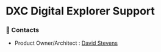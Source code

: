 # DXC Digital Explorer Support

### :busts_in_silhouette: Contacts

* Product Owner/Architect : [David Stevens](https://github.com/EnglishSid)